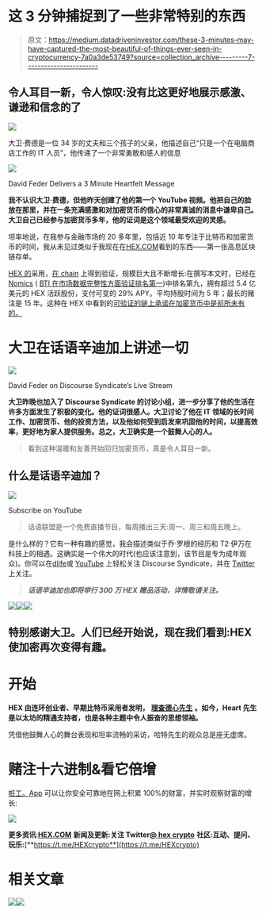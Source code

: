 # 这 3 分钟捕捉到了一些非常特别的东西

> 原文：<https://medium.datadriveninvestor.com/these-3-minutes-may-have-captured-the-most-beautiful-of-things-ever-seen-in-cryptocurrency-7a0a3de53749?source=collection_archive---------7----------------------->

## 令人耳目一新，令人惊叹:没有比这更好地展示感激、谦逊和信念的了

![](img/f287a30539b1255e284ee9d218173746.png)

大卫·费德是一位 34 岁的丈夫和三个孩子的父亲，他描述自己“只是一个在电脑商店工作的 IT 人员”，他传递了一个非常勇敢和感人的信息

[![](img/4d888c594c49ea7f999dddd685385a27.png)](https://www.youtube.com/watch?v=kYl7X7shYX8)

David Feder Delivers a 3 Minute Heartfelt Message

**我不认识大卫·费德，但他昨天创建了他的第一个 YouTube 视频。他把自己的脸放在那里，并在一条充满感激和对加密货币的信心的非常真诚的消息中谦卑自己。大卫自己已经参与加密货币多年，他的证词是这个领域最受欢迎的灵感。**

坦率地说，在我参与金融市场的 20 多年里，包括近 10 年专注于比特币和加密货币的时间，我从未见过类似于我现在在[HEX.COM](https://hex.com/)看到的东西——第一张高息区块链存单。

[HEX 的](https://hex.com/)采用，[在 chain](https://hex.vision) 上得到验证，规模巨大且不断增长:在撰写本文时，已经在 [Nomics](https://nomics.com/) ( [BTI 在市场数据完整性方面验证排名第一](https://btiverified.com/crypto-market-data-report-2020/))中排名第九，拥有超过 5.4 亿美元的 HEX 活跃股份，支付可变的 29% APY。平均持股时间为 5 年；最长的赌注是 15 年。这种在 HEX 中看到的[可验证的链上承诺在加密货币中是前所未有的。](https://hex.vision/goto/610cdd1b335c2fbccd70ef56296bf782)

# 大卫在话语辛迪加上讲述一切

[![](img/82b1a0580fc309f66a0d823d06a2f153.png)](https://youtu.be/Q-edFx4wxXk?t=7482)

David Feder on Discourse Syndicate’s Live Stream

**大卫昨晚也加入了 Discourse Syndicate 的讨论小组，进一步分享了他的生活在许多方面发生了积极的变化。他的证词很感人。大卫讨论了他在 IT 领域的长时间工作、加密货币、他的投资方法，以及他如何受到启发来巩固他的时间，以提高效率，更好地为家人提供服务。总之，大卫确实是一个鼓舞人心的人。**

> 看到这种温暖和友善开始回归加密货币，真是令人耳目一新。

## 什么是话语辛迪加？

[![](img/e40d83071c5aab16415b1ea0af13c09f.png)](https://www.youtube.com/c/DiscourseSyndicate)

Subscribe on YouTube

> 话语联盟是一个免费直播节目，每周播出三天:周一、周三和周五晚上。

是什么样的？它有一种有趣的感觉，我会描述类似于乔·罗根的经历和 T2·伊万在科技上的相遇。这确实是一个伟大的时代(也应该注意到，该节目是专为成年观众)。你可以在[dlife](https://dlive.tv/Discourse_Syndicate)或 [YouTube](https://www.youtube.com/c/DiscourseSyndicate) 上轻松关注 Discourse Syndicate，并在 [Twitter](https://twitter.com/RG3_Pirate) 上关注。

> ***话语辛迪加也即将举行 300 万 HEX 赠品活动，详情敬请关注。***

[![](img/6aec5d56b946d14f780b9c87de1bcd4c.png)](https://hexgraphs.com/performance)[![](img/5c67a712fb4bf1691c2a3bce49cdc6fa.png)](https://hexgraphs.com/interest)[![](img/b0aee51e61b63f718b9e80dfcbabf333.png)](https://hexgraphs.com/performance)

## 特别感谢大卫。人们已经开始说，现在我们看到:HEX 使加密再次变得有趣。

# 开始

**HEX 由连环创业者、早期比特币采用者发明，** [**理查德心先生**](https://www.forbesindia.com/article/brand-connect/richard-heart-and-the-influence-of-bitcoin-on-the-hex-blueprint/62095/1#) **。如今，Heart 先生是以太坊的精通支持者，也是各种主题中令人振奋的思想领袖。**

凭借他鼓舞人心的舞台表现和坦率流畅的采访，哈特先生的观众总是座无虚席。

# 赌注十六进制&看它倍增

[桩工。App](https://staker.app/invite/PQn8) 可以让你安全可靠地在网上积累 100%的财富，并实时观察财富的增长:

[![](img/9efe110fa899fa7ed6b1d4f5adeb64ce.png)](https://staker.app/invite/PQn8)

**更多资讯**:[**HEX.COM**](https://hex.com/) **新闻及更新:关注 Twitter**[**@ hex crypto**](https://twitter.com/HEXcrypto) **社区:互动、提问、玩乐:**[**https://t.me/HEXcrypto**](https://t.me/HEXcrypto)

# 相关文章

[![](img/1924b06543780b9a6be688880f212bfa.png)](https://medium.com/datadriveninvestor/hodl-elite-the-staker-class-%EF%B8%8F-f69a5d46a2b9?source=friends_link&sk=392c135374a330f8734955f53b23446d)[![](img/ac16dd7e5e09b99f072a4ba176a06004.png)](https://news.bitcoin.com/last-chance-to-get-staked-750-million-hex-payout-november-19th-2020/)